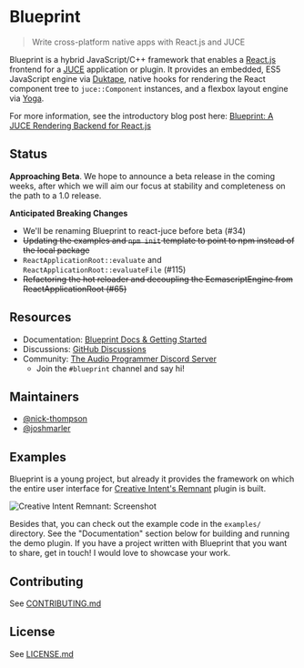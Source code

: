 # Blueprint
> Write cross-platform native apps with React.js and JUCE

Blueprint is a hybrid JavaScript/C++ framework that enables a [React.js](https://reactjs.org/) frontend for a [JUCE](http://juce.com/) application or plugin. It provides an embedded, ES5 JavaScript engine via [Duktape](http://duktape.org/), native hooks for rendering the React component tree to `juce::Component` instances, and a flexbox layout engine via [Yoga](https://yogalayout.com/).

For more information, see the introductory blog post here: [Blueprint: A JUCE Rendering Backend for React.js](https://nickwritesablog.com/blueprint-a-juce-rendering-backend-for-react-js)

## Status

**Approaching Beta**. We hope to announce a beta release in the coming weeks, after which we will aim our focus at stability and completeness on the path
to a 1.0 release.

**Anticipated Breaking Changes**
* We'll be renaming Blueprint to react-juce before beta (#34)
* ~~Updating the examples and `npm init` template to point to npm instead of the local package~~
* `ReactApplicationRoot::evaluate` and `ReactApplicationRoot::evaluateFile` (#115)
* ~~Refactoring the hot reloader and decoupling the EcmascriptEngine from ReactApplicationRoot (#65)~~

## Resources

* Documentation: [Blueprint Docs & Getting Started](https://nick-thompson.github.io/blueprint/)
* Discussions: [GitHub Discussions](https://github.com/nick-thompson/blueprint/discussions)
* Community: [The Audio Programmer Discord Server](https://discord.gg/3H4wwVf49v)
    * Join the `#blueprint` channel and say hi!

## Maintainers

* [@nick-thompson](https://github.com/nick-thompson)
* [@joshmarler](https://github.com/JoshMarler)

## Examples
Blueprint is a young project, but already it provides the framework on which the entire user interface for [Creative Intent's Remnant](https://www.creativeintent.co/product/remnant) plugin is built.

![Creative Intent Remnant: Screenshot](https://github.com/nick-thompson/blueprint/blob/master/RemnantScreenShot.jpg)

Besides that, you can check out the example code in the `examples/` directory. See the "Documentation" section
below for building and running the demo plugin. If you have a project written with Blueprint that you want to share, get in touch! I would
love to showcase your work.

## Contributing
See [CONTRIBUTING.md](https://github.com/nick-thompson/blueprint/blob/master/CONTRIBUTING.md)

## License

See [LICENSE.md](https://github.com/nick-thompson/blueprint/blob/master/LICENSE.md)
